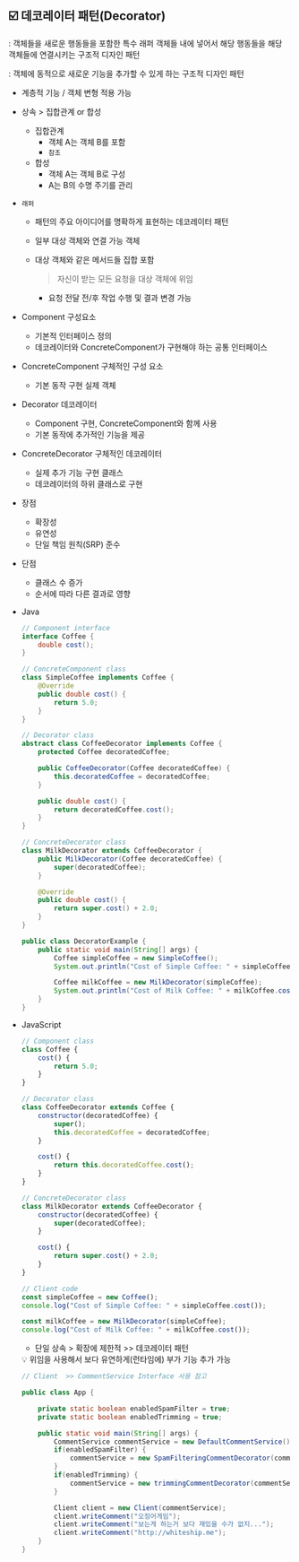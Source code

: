 ## ☑️ 데코레이터 패턴(Decorator)


: 객체들을 새로운 행동들을 포함한 특수 래퍼 객체들 내에 넣어서 해당 행동들을 해당 객체들에 연결시키는 구조적 디자인 패턴

: 객체에 동적으로 새로운 기능을 추가할 수 있게 하는 구조적 디자인 패턴

- 계층적 기능 / 객체 변형 적용 가능

- 상속 > 집합관계 or 합성
    - 집합관계
        - 객체 A는 객체 B를 포함
        - `참조`
    - 합성
        - 객체 A는 객체 B로 구성
        - A는 B의 수명 주기를 관리

- `래퍼`
    - 패턴의 주요 아이디어를 명확하게 표현하는 데코레이터 패턴
    - 일부 대상 객체와 연결 가능 객체
    - 대상 객체와 같은 메서드들 집합 포함
        
        > 자신이 받는 모든 요청을 대상 객체에 위임
        > 
        - 요청 전달 전/후 작업 수행 및 결과 변경 가능
- Component 구성요소
    - 기본적 인터페이스 정의
    - 데코레이터와 ConcreteComponent가 구현해야 하는 공통 인터페이스
- ConcreteComponent 구체적인 구성 요소
    - 기본 동작 구현 실제 객체
- Decorator 데코레이터
    - Component 구현, ConcreteComponent와 함께 사용
    - 기본 동작에 추가적인 기능을 제공
- ConcreteDecorator 구체적인 데코레이터
    - 실제 추가 기능 구현 클래스
    - 데코레이터의 하위 클래스로 구현

- 장점
    - 확장성
    - 유연성
    - 단일 책임 원칙(SRP) 준수
- 단점
    - 클래스 수 증가
    - 순서에 따라 다른 결과로 영향

- Java
    
    ```java
    // Component interface
    interface Coffee {
        double cost();
    }
    ```
    
    ```java
    // ConcreteComponent class
    class SimpleCoffee implements Coffee {
        @Override
        public double cost() {
            return 5.0;
        }
    }
    ```
    
    ```java
    // Decorator class
    abstract class CoffeeDecorator implements Coffee {
        protected Coffee decoratedCoffee;
    
        public CoffeeDecorator(Coffee decoratedCoffee) {
            this.decoratedCoffee = decoratedCoffee;
        }
    
        public double cost() {
            return decoratedCoffee.cost();
        }
    }
    ```
    
    ```java
    // ConcreteDecorator class
    class MilkDecorator extends CoffeeDecorator {
        public MilkDecorator(Coffee decoratedCoffee) {
            super(decoratedCoffee);
        }
    
        @Override
        public double cost() {
            return super.cost() + 2.0;
        }
    }
    ```
    
    ```java
    public class DecoratorExample {
        public static void main(String[] args) {
            Coffee simpleCoffee = new SimpleCoffee();
            System.out.println("Cost of Simple Coffee: " + simpleCoffee.cost());
    
            Coffee milkCoffee = new MilkDecorator(simpleCoffee);
            System.out.println("Cost of Milk Coffee: " + milkCoffee.cost());
        }
    }
    ```
    
- JavaScript
    
    ```jsx
    // Component class
    class Coffee {
        cost() {
            return 5.0;
        }
    }
    ```
    
    ```jsx
    // Decorator class
    class CoffeeDecorator extends Coffee {
        constructor(decoratedCoffee) {
            super();
            this.decoratedCoffee = decoratedCoffee;
        }
    
        cost() {
            return this.decoratedCoffee.cost();
        }
    }
    ```
    
    ```jsx
    // ConcreteDecorator class
    class MilkDecorator extends CoffeeDecorator {
        constructor(decoratedCoffee) {
            super(decoratedCoffee);
        }
    
        cost() {
            return super.cost() + 2.0;
        }
    }
    ```
    
    ```jsx
    // Client code
    const simpleCoffee = new Coffee();
    console.log("Cost of Simple Coffee: " + simpleCoffee.cost());
    
    const milkCoffee = new MilkDecorator(simpleCoffee);
    console.log("Cost of Milk Coffee: " + milkCoffee.cost());
    ```
    
    - 단일 상속 > 확장에 제한적  >> 데코레이터 패턴
    
    <aside>
    💡 위임을 사용해서 보다 유연하게(런타임에) 부가 기능 추가 가능
    
    </aside>
    
    ```java
    // Client  >> CommentService Interface 사용 참고
    
    public class App {
    
    	private static boolean enabledSpamFilter = true;
    	private static boolean enabledTrimming = true;
    
    	public static void main(String[] args) {
    		CommentService commentService = new DefaultCommentService();
    		if(enabledSpamFilter) {
    			commentService = new SpamFilteringCommentDecorator(commentService);
    		}
    		if(enabledTrimming) {
    			commentService = new trimmingCommentDecorator(commentService);
    		}
    
    		Client client = new Client(commentService);
    		client.writeComment("오징어게임");
    		client.writeComment("보는게 하는거 보다 재밌을 수가 없지...");
    		client.writeComment("http://whiteship.me");
    	}
    }
    ```